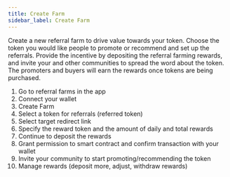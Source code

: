 ```yaml
---
title: Create Farm
sidebar_label: Create Farm
---
```


Create a new referral farm to drive value towards your token. Choose the token you would like people to promote or recommend and set up the referrals. Provide the incentive by depositing the referral farming rewards, and invite your and other communities to spread the word about the token. The promoters and buyers will earn the rewards once tokens are being purchased.
1. Go to referral farms in the app
2. Connect your wallet
3. Create Farm
4. Select a token for referrals (referred token)
5. Select target redirect link
6. Specify the reward token and the amount of daily and total rewards
7. Continue to deposit the rewards
8. Grant permission to smart contract and confirm transaction with your wallet
9. Invite your community to start promoting/recommending the token
10. Manage rewards (deposit more, adjust, withdraw rewards)

